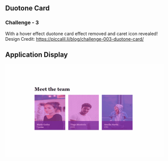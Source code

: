 ## Duotone Card
### Challenge - 3

With a hover effect duotone card effect removed and caret icon revealed!
<br>
Design Credit: https://piccalil.li/blog/challenge-003-duotone-card/

## Application Display
<img src="./assets/images/duotonecard.gif" alt="App Display">
